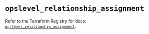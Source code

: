 # `opslevel_relationship_assignment`

Refer to the Terraform Registry for docs: [`opslevel_relationship_assignment`](https://registry.terraform.io/providers/opslevel/opslevel/1.6.3/docs/resources/relationship_assignment).
